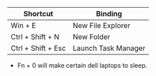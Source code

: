 
| Shortcut  | Binding   |
|---        |---        |
| Win + E   | New File Explorer |
| Ctrl + Shift + N | New Folder |
| Ctrl + Shift + Esc | Launch Task Manager |


- Fn + 0 will make certain dell laptops to sleep.

